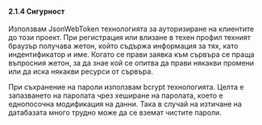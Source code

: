#### 2.1.4 Сигурност

Използвам JsonWebToken технологията за ауторизиране на клиентите до този проект. При регистрация или влизане в техен профил техният браузър получава жетон, който съдържа информация за тях, като индентификатор и име. Когато се прави заявка към сървъра се праща въпросния жетон, за да знае кой се опитва да прави някакви промени или да иска някакви ресурси от сървъра.

При съхранение на пароли използвам bcrypt технологията. Целта е запазването на паролата чрез хеширане на паролата, което е еднопосочна модификация на данни. Така в случай на изтичане на датабазата много трудно може да се вземат чистите пароли.
